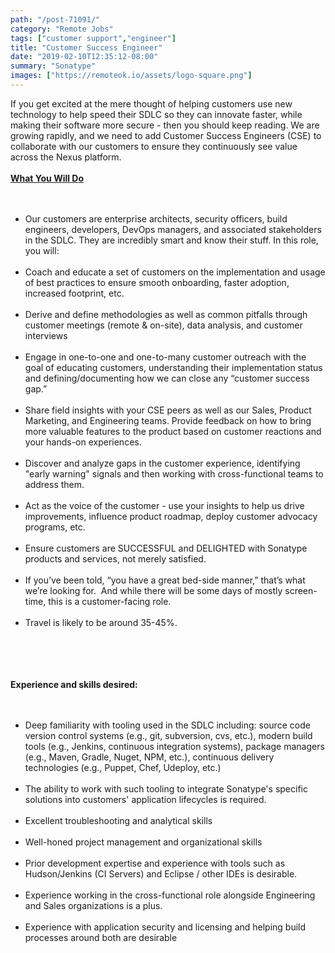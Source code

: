```yaml
---
path: "/post-71091/"
category: "Remote Jobs"
tags: ["customer support","engineer"]
title: "Customer Success Engineer"
date: "2019-02-10T12:35:12-08:00"
summary: "Sonatype"
images: ["https://remoteok.io/assets/logo-square.png"]
---
```


If you get excited at the mere thought of helping customers use new technology to help speed their SDLC so they can innovate faster, while making their software more secure - then you should keep reading. We are growing rapidly, and we need to add Customer Success Engineers (CSE) to collaborate with our customers to ensure they continuously see value across the Nexus platform.<br /><br /><strong><u>What You Will Do</u></strong><br /><br /><ul><br /><li>Our customers are enterprise architects, security officers, build engineers, developers, DevOps managers, and associated stakeholders in the SDLC. They are incredibly smart and know their stuff. In this role, you will:</li><br /><li>Coach and educate a set of customers on the implementation and usage of best practices to ensure smooth onboarding, faster adoption, increased footprint, etc.</li><br /><li>Derive and define methodologies as well as common pitfalls through customer meetings (remote &amp; on-site), data analysis, and customer interviews</li><br /><li>Engage in one-to-one and one-to-many customer outreach with the goal of educating customers, understanding their implementation status and defining/documenting how we can close any &ldquo;customer success gap.&rdquo;</li><br /><li>Share field insights with your CSE peers as well as our Sales, Product Marketing, and Engineering teams. Provide feedback on how to bring more valuable features to the product based on customer reactions and your hands-on experiences.</li><br /><li>Discover and analyze gaps in the customer experience, identifying "early warning" signals and then working with cross-functional teams to address them.</li><br /><li>Act as the voice of the customer - use your insights to help us drive improvements, influence product roadmap, deploy customer advocacy programs, etc.</li><br /><li>Ensure customers are SUCCESSFUL and DELIGHTED with Sonatype products and services, not merely satisfied.</li><br /><li>If you&rsquo;ve been told, &ldquo;you have a great bed-side manner,&rdquo; that&rsquo;s what we&rsquo;re looking for.&nbsp; And while there will be some days of mostly screen-time, this is a customer-facing role.</li><br /><li>Travel is likely to be around 35-45%.</li><br /></ul><br /><br /><br /><strong>Experience and skills desired:</strong><br /><br /><ul><br /><li>Deep familiarity with tooling used in the SDLC including: source code version control systems (e.g., git, subversion, cvs, etc.), modern build tools (e.g., Jenkins, continuous integration systems), package managers (e.g., Maven, Gradle, Nuget, NPM, etc.), continuous delivery technologies (e.g., Puppet, Chef, Udeploy, etc.)</li><br /><li>The ability to work with such tooling to integrate Sonatype's specific solutions into customers' application lifecycles is required.</li><br /><li>Excellent troubleshooting and analytical skills</li><br /><li>Well-honed project management and organizational skills</li><br /><li>Prior development expertise and experience with tools such as Hudson/Jenkins (CI Servers) and Eclipse / other IDEs is desirable.</li><br /><li>Experience working in the cross-functional role alongside Engineering and Sales organizations is a plus.</li><br /><li>Experience with application security and licensing and helping build processes around both are desirable</li><br /></ul>

